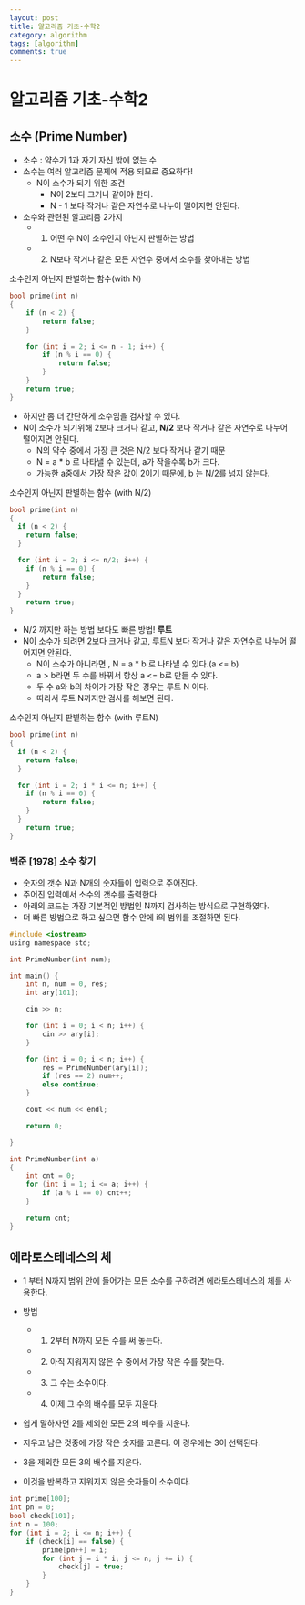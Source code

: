```yaml
---
layout: post
title: 알고리즘 기초-수학2
category: algorithm
tags: [algorithm]
comments: true
---
```


# 알고리즘 기초-수학2
## 소수 (Prime Number)
- 소수 : 약수가 1과 자기 자신 밖에 없는 수
- 소수는 여러 알고리즘 문제에 적용 되므로 중요하다!
  - N이 소수가 되기 위한 조건
    - N이 2보다 크거나 같아야 한다.
    - N - 1 보다 작거나 같은 자연수로 나누어 떨어지면 안된다.
- 소수와 관련된 알고리즘 2가지
  - 1. 어떤 수 N이 소수인지 아닌지 판별하는 방법
  - 2. N보다 작거나 같은 모든 자연수 중에서 소수를 찾아내는 방법

소수인지 아닌지 판별하는 함수(with N)
```c
bool prime(int n)
{
	if (n < 2) {
		return false;
	}

	for (int i = 2; i <= n - 1; i++) {
		if (n % i == 0) {
			return false;
		}
	}
	return true;
}
```

- 하지만 좀 더 간단하게 소수임을 검사할 수 있다.
- N이 소수가 되기위해 2보다 크거나 같고, __N/2__ 보다 작거나 같은 자연수로 나누어 떨어지면 안된다.
  - N의 약수 중에서 가장 큰 것은 N/2 보다 작거나 같기 때문
  - N = a * b 로 나타낼 수 있는데, a가 작을수록 b가 크다.
  - 가능한 a중에서 가장 작은 값이 2이기 때문에, b 는 N/2를 넘지 않는다.

소수인지 아닌지 판별하는 함수 (with N/2)
```c
bool prime(int n)
{
  if (n < 2) {
  	return false;
  }

  for (int i = 2; i <= n/2; i++) {
  	if (n % i == 0) {
  		return false;
  	}
  }
	return true;
}
```   

- N/2 까지만 하는 방법 보다도 빠른 방법! __루트__
- N이 소수가 되려면 2보다 크거나 같고, 루트N 보다 작거나 같은 자연수로 나누어 떨어지면 안된다.
  - N이 소수가 아니라면 , N = a * b 로 나타낼 수 있다.(a <= b)
  - a > b라면 두 수를 바꿔서 항상 a <= b로 만들 수 있다.
  - 두 수 a와 b의 차이가 가장 작은 경우는 루트 N 이다.
  - 따라서 루트 N까지만 검사를 해보면 된다.


소수인지 아닌지 판별하는 함수 (with 루트N)
```c
bool prime(int n)
{
  if (n < 2) {
  	return false;
  }

  for (int i = 2; i * i <= n; i++) {
  	if (n % i == 0) {
  		return false;
  	}
  }
	return true;
}
```
### 백준 [1978] 소수 찾기
- 숫자의 갯수 N과 N개의 숫자들이 입력으로 주어진다.
- 주어진 입력에서 소수의 갯수를 출력한다.
- 아래의 코드는 가장 기본적인 방법인 N까지 검사하는 방식으로 구현하였다.
- 더 빠른 방법으로 하고 싶으면 함수 안에 i의 범위를 조절하면 된다.

```c
#include <iostream>
using namespace std;

int PrimeNumber(int num);

int main() {
	int n, num = 0, res;
	int ary[101];

	cin >> n;

	for (int i = 0; i < n; i++) {
		cin >> ary[i];
	}

	for (int i = 0; i < n; i++) {
		res = PrimeNumber(ary[i]);
		if (res == 2) num++;
		else continue;
	}

	cout << num << endl;

	return 0;

}

int PrimeNumber(int a)
{
	int cnt = 0;
	for (int i = 1; i <= a; i++) {
		if (a % i == 0) cnt++;
	}

	return cnt;
}
```

## 에라토스테네스의 체
- 1 부터 N까지 범위 안에 들어가는 모든 소수를 구하려면 에라토스테네스의 체를 사용한다.
- 방법
  - 1. 2부터 N까지 모든 수를 써 놓는다.
  - 2. 아직 지워지지 않은 수 중에서 가장 작은 수를 찾는다.
  - 3. 그 수는 소수이다.
  - 4. 이제 그 수의 배수를 모두 지운다.

- 쉽게 말하자면 2를 제외한 모든 2의 배수를 지운다.
- 지우고 남은 것중에 가장 작은 숫자를 고른다. 이 경우에는 3이 선택된다.
- 3을 제외한 모든 3의 배수를 지운다.
- 이것을 반복하고 지워지지 않은 숫자들이 소수이다.

```c
int prime[100];
int pn = 0;
bool check[101];
int n = 100;
for (int i = 2; i <= n; i++) {
	if (check[i] == false) {
		prime[pn++] = i;
		for (int j = i * i; j <= n; j += i) {
			check[j] = true;
		}
	}
}
```  
